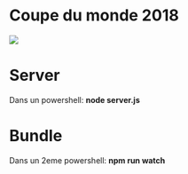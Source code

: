 # Coupe du monde 2018

![](https://upload.wikimedia.org/wikipedia/fr/f/f7/FIFA_World_Cup_2018_Logo.png)



# Server

Dans un powershell: **node server.js**

# Bundle
Dans un 2eme powershell: **npm run watch**
